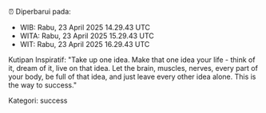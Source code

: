 ⏰ Diperbarui pada:
- WIB: Rabu, 23 April 2025 14.29.43 UTC
- WITA: Rabu, 23 April 2025 15.29.43 UTC
- WIT: Rabu, 23 April 2025 16.29.43 UTC

Kutipan Inspiratif:
"Take up one idea. Make that one idea your life - think of it, dream of it, live on that idea. Let the brain, muscles, nerves, every part of your body, be full of that idea, and just leave every other idea alone. This is the way to success."


Kategori: success

